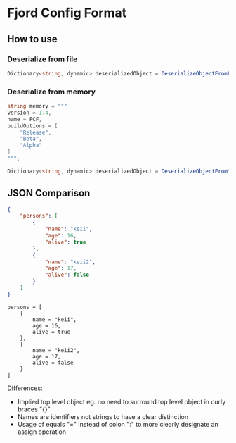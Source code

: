 # Fjord Config Format

## How to use

### Deserialize from file

```c#
Dictionary<string, dynamic> deserializedObject = DeserializeObjectFromFile($filePath);
```

### Deserialize from memory

```c#
string memory = """
version = 1.4,
name = FCF,
buildOptions = [
    "Release",
    "Beta",
    "Alpha"
]
""";

Dictionary<string, dynamic> deserializedObject = DeserializeObjectFromMemory(memory);
```

## JSON Comparison

```json
{
    "persons": [
        {
            "name": "keii",
            "age": 16,
            "alive": true
        },
        {
            "name": "keii2",
            "age": 17,
            "alive": false
        }
    ]
}
```

```
persons = [
    {
        name = "keii",
        age = 16,
        alive = true
    },
    {
        name = "keii2",
        age = 17,
        alive = false
    }
]
```

Differences:
- Implied top level object eg. no need to surround top level object in curly braces "{}"
- Names are identifiers not strings to have a clear distinction
- Usage of equals "=" instead of colon ":" to more clearly designate an assign operation